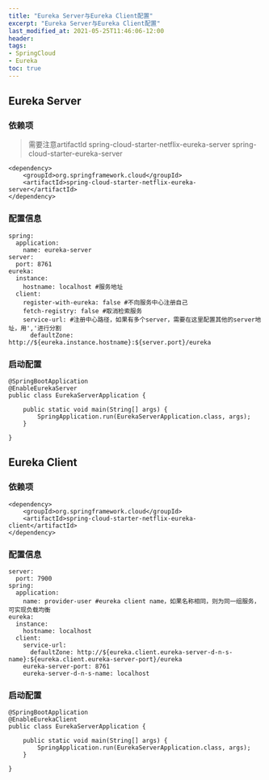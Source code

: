 ```yaml
---
title: "Eureka Server与Eureka Client配置"
excerpt: "Eureka Server与Eureka Client配置"
last_modified_at: 2021-05-25T11:46:06-12:00
header:
tags:
- SpringCloud
- Eureka
toc: true
---
```


## Eureka Server

### 依赖项
>需要注意artifactId
spring-cloud-starter-netflix-eureka-server
spring-cloud-starter-eureka-server

```shell
<dependency>
    <groupId>org.springframework.cloud</groupId>
    <artifactId>spring-cloud-starter-netflix-eureka-server</artifactId>
</dependency>
```
### 配置信息
```shell
spring:
  application:
    name: eureka-server
server:
  port: 8761
eureka:
  instance:
    hostname: localhost #服务地址
  client:
    register-with-eureka: false #不向服务中心注册自己
    fetch-registry: false #取消检索服务
    service-url: #注册中心路径，如果有多个server，需要在这里配置其他的server地址，用','进行分割
      defaultZone: http://${eureka.instance.hostname}:${server.port}/eureka
```
### 启动配置
    
```shell 
@SpringBootApplication
@EnableEurekaServer
public class EurekaServerApplication {

    public static void main(String[] args) {
        SpringApplication.run(EurekaServerApplication.class, args);
    }

}
```

## Eureka Client

### 依赖项
```shell 
<dependency>
    <groupId>org.springframework.cloud</groupId>
    <artifactId>spring-cloud-starter-netflix-eureka-client</artifactId>
</dependency>
```
### 配置信息

```shell 
server:
  port: 7900
spring:
  application:
    name: provider-user #eureka client name，如果名称相同，则为同一组服务，可实现负载均衡
eureka:
  instance:
    hostname: localhost
  client:
    service-url:
      defaultZone: http://${eureka.client.eureka-server-d-n-s-name}:${eureka.client.eureka-server-port}/eureka
    eureka-server-port: 8761
    eureka-server-d-n-s-name: localhost
```    
### 启动配置

```shell 
@SpringBootApplication
@EnableEurekaClient
public class EurekaServerApplication {

    public static void main(String[] args) {
        SpringApplication.run(EurekaServerApplication.class, args);
    }

}
```